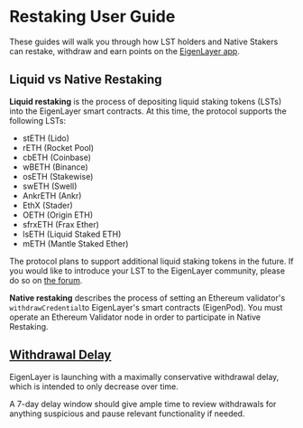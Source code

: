 # Restaking User Guide

These guides will walk you through how LST holders and Native Stakers can restake, withdraw and earn points on the [EigenLayer app](https://app.eigenlayer.xyz/).

## **Liquid vs Native Restaking**

**Liquid restaking** is the process of depositing liquid staking tokens (LSTs) into the EigenLayer smart contracts. At this time, the protocol supports the following LSTs:

- stETH (Lido)
- rETH (Rocket Pool)
- cbETH (Coinbase)
- wBETH (Binance)
- osETH (Stakewise)
- swETH (Swell)
- AnkrETH (Ankr)
- EthX (Stader)
- OETH (Origin ETH)
- sfrxETH (Frax Ether)
- lsETH (Liquid Staked ETH)
- mETH (Mantle Staked Ether)

The protocol plans to support additional liquid staking tokens in the future. If you would like to introduce your LST to the EigenLayer community, please do so on [the forum](https://forum.eigenlayer.xyz/t/about-the-new-lst-token-on-eigenlayer-category/6641).

**Native restaking** describes the process of setting an Ethereum validator's `withdrawCredential`to EigenLayer's smart contracts (EigenPod). You must operate an Ethereum Validator node in order to participate in Native Restaking.

## [**Withdrawal Delay**](https://docs.eigenlayer.xyz/security/withdrawal-delay)

EigenLayer is launching with a maximally conservative withdrawal delay, which is intended to only decrease over time.

A 7-day delay window should give ample time to review withdrawals for anything suspicious and pause relevant functionality if needed.
